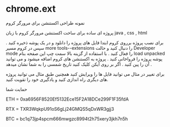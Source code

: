 # chrome.ext
نمونه طراحی اکستنشن برای مرورگر کروم

پروژه ای ساده برای ساخت اکستنشن مرورگر کروم با زبان java , css , html



برای نصب پروژه برروی کروم ابتدا فایل های پروژه را دانلود و در یک پوشه ذخیره کنید . سپس در کروم مسیر more tools--extensions را دنبال کنید و حالت Developer mode را فعال کنید .
با استفاده از گزینه بالا سمت چپ این صفحه بنام load unpacked پوشه پروژه را فرواخانی کنید . پروژه به اکستنشن های کروم اضافه میشود و می توانید آن را پین کنید . اگر بر روی آیکن کلیک کنید تاریخ شمسی را به شما نشان میدهد .

برای تغییر در مثال می توانید فایل ها را ویرایش کنید همچنین طبق مثال می توانید پروژه های دیگری راه اندازی کنید و یادگیری خود را تقویت کنید.



حمایت شما 

ETH = 0xa6956F8520Ef5132Ece15F2A18DCe299F1F35fdA

RTX = TXR3WqkpU91oS6gLj24GMQS5qDxWR3gjj3

BTC = bc1q73jp4spcm666mwgzc8994t2h75xery3jkh7n5h
